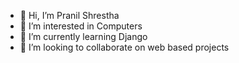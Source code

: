 - 👋 Hi, I’m Pranil Shrestha
- 👀 I’m interested in Computers
- 🌱 I’m currently learning Django
- 💞️ I’m looking to collaborate on web based projects
<!-- 📫 How to reach me -->
